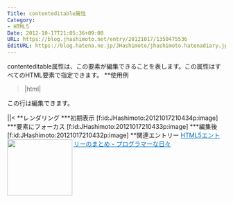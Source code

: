 ```yaml
---
Title: contenteditable属性
Category:
- HTML5
Date: 2012-10-17T21:05:36+09:00
URL: https://blog.jhashimoto.net/entry/20121017/1350475536
EditURL: https://blog.hatena.ne.jp/JHashimoto/jhashimoto.hatenadiary.jp/atom/entry/12921228815717255655
---
```


contenteditable属性は、この要素が編集できることを表します。この属性はすべてのHTML要素で指定できます。
**使用例
>|html|
<!DOCTYPE html>
<html lang="ja">
<head>
<title>Hello! HTML5</title>
<meta charset="UTF-8">
</head>
<body>
<p contenteditable="true">この行は編集できます。</p>
</body>
||<
**レンダリング
***初期表示
[f:id:JHashimoto:20121017210434p:image]
***要素にフォーカス
[f:id:JHashimoto:20121017210433p:image]
***編集後
[f:id:JHashimoto:20121017210432p:image]
**関連エントリー
<a href="http://d.hatena.ne.jp/JHashimoto/20120518/1337642816" target="_blank" rel="nofollow"><img class="alignleft" align="left" border="0" src="http://capture.heartrails.com/150x130/shadow?http://d.hatena.ne.jp/JHashimoto/20120518/1337642816" alt="" width="150" height="130" /></a><a style="color:#0070C5;" href="http://d.hatena.ne.jp/JHashimoto/20120518/1337642816" target="_blank" rel="nofollow">HTML5エントリーのまとめ - プログラマーな日々</a><a href="http://b.hatena.ne.jp/entry/http://d.hatena.ne.jp/JHashimoto/20120518/1337642816" target="_blank"><img border="0" src="http://b.hatena.ne.jp/entry/image/http://d.hatena.ne.jp/JHashimoto/20120518/1337642816" alt="" /></a><br style="clear:both;" />
